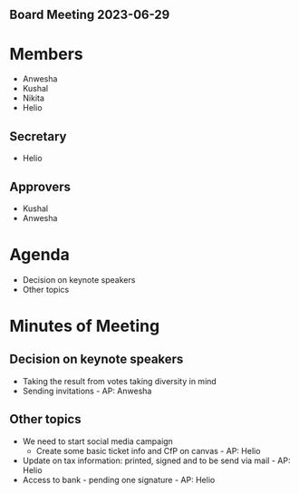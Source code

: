 Board Meeting 2023-06-29
------------------------

# Members
* Anwesha
* Kushal
* Nikita
* Helio

## Secretary
* Helio

## Approvers
* Kushal
* Anwesha

# Agenda
* Decision on keynote speakers
* Other topics

# Minutes of Meeting

## Decision on keynote speakers

- Taking the result from votes taking diversity in mind
- Sending invitations - AP: Anwesha

## Other topics

- We need to start social media campaign
  - Create some basic ticket info and CfP on canvas - AP: Helio
- Update on tax information: printed, signed and to be send via mail  - AP: Helio
- Access to bank - pending one signature - AP: Helio
